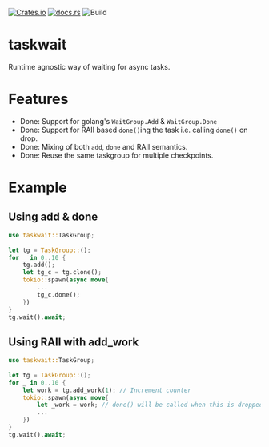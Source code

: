 
[![Crates.io](https://img.shields.io/crates/v/taskwait)](https://crates.io/crates/taskwait)
[![docs.rs](https://img.shields.io/docsrs/taskwait)](https://docs.rs/taskwait)
![Build](https://github.com/staticgc/taskwait/actions/workflows/rust.yml/badge.svg)


# taskwait

Runtime agnostic way of waiting for async tasks.

# Features

* Done: Support for golang's `WaitGroup.Add` & `WaitGroup.Done`
* Done: Support for RAII based `done()`ing the task i.e. calling `done()` on drop.
* Done: Mixing of both `add`, `done` and RAII semantics.
* Done: Reuse the same taskgroup for multiple checkpoints.

# Example 

## Using add & done

```rust
use taskwait::TaskGroup;
 
let tg = TaskGroup::();
for _ in 0..10 {
    tg.add();
    let tg_c = tg.clone();
    tokio::spawn(async move{
        ...
        tg_c.done();
    })
}
tg.wait().await;
```

## Using RAII with add_work

```rust
use taskwait::TaskGroup;
 
let tg = TaskGroup::();
for _ in 0..10 {
    let work = tg.add_work(1); // Increment counter
    tokio::spawn(async move{
        let _work = work; // done() will be called when this is dropped
        ...
    })
}
tg.wait().await;
```
